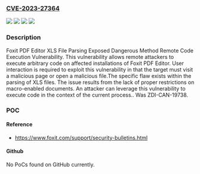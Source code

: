 ### [CVE-2023-27364](https://cve.mitre.org/cgi-bin/cvename.cgi?name=CVE-2023-27364)
![](https://img.shields.io/static/v1?label=Product&message=PDF%20Editor&color=blue)
![](https://img.shields.io/static/v1?label=Version&message=-%20&color=brightgreen)
![](https://img.shields.io/static/v1?label=Version&message=12.1.0.15250%20&color=brightgreen)
![](https://img.shields.io/static/v1?label=Vulnerability&message=CWE-749%3A%20Exposed%20Dangerous%20Method%20or%20Function&color=brightgreen)

### Description

Foxit PDF Editor XLS File Parsing Exposed Dangerous Method Remote Code Execution Vulnerability. This vulnerability allows remote attackers to execute arbitrary code on affected installations of Foxit PDF Editor. User interaction is required to exploit this vulnerability in that the target must visit a malicious page or open a malicious file.The specific flaw exists within the parsing of XLS files. The issue results from the lack of proper restrictions on macro-enabled documents. An attacker can leverage this vulnerability to execute code in the context of the current process.. Was ZDI-CAN-19738.

### POC

#### Reference
- https://www.foxit.com/support/security-bulletins.html

#### Github
No PoCs found on GitHub currently.

